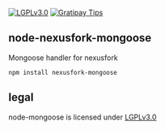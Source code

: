 [![LGPLv3.0](https://img.shields.io/badge/license-LGPLv3-blue.svg)](http://www.gnu.org/licenses/lgpl-3.0-standalone.html) [![Gratipay Tips](https://img.shields.io/gratipay/NexusTools.svg)](https://gratipay.com/NexusTools/)

node-nexusfork-mongoose
---------------------
Mongoose handler for nexusfork

```
npm install nexusfork-mongoose
```

legal
-----
node-mongoose is licensed under [LGPLv3.0](LICENSE.md)
